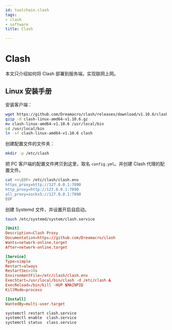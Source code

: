 ```yaml
---
id: toolchain.clash
tags:
- clash
- software
title: Clash

---
```



# Clash
本文只介绍如何将 Clash 部署到服务端，实现联网上网。


## Linux 安装手册
安装客户端：
```bash
wget https://github.com/Dreamacro/clash/releases/download/v1.10.6/clash-linux-amd64-v1.10.6.gz
gzip -d clash-linux-amd64-v1.10.6.gz
mv clash-linux-amd64-v1.10.6 /usr/local/bin
cd /usr/local/bin
ln -sf clash-linux-amd64-v1.10.6 clash
```
创建配置文件的文件夹：
```bash
mkdir -p /etc/clash
```
把 PC 客户端的配置文件拷贝到这里，取名 `config.yml`。并创建 Clash 代理的配置文件。
```bash
cat <<\EOF> /etc/clash/clash.env
https_proxy=http://127.0.0.1:7890
http_proxy=http://127.0.0.1:7890
all_proxy=socks5://127.0.0.1:7890
EOF
```
创建 Systemd 文件，并设置开启自启动。
```bash
touch /etc/systemd/system/clash.service
```
```toml
[Unit]
Description=Clash Proxy
Documentation=https://github.com/Dreamacro/clash
Wants=network-online.target
After=network-online.target

[Service]
Type=simple
Restart=always
RestartSec=10s
EnvironmentFile=/etc/clash/clash.env
ExecStart=/usr/local/bin/clash -d /etc/clash &
ExecReload=/bin/kill -HUP $MAINPID
KillMode=process

[Install]
WantedBy=multi-user.target
```
```bash
systemctl restart clash.service
systemctl enable  clash.service
systemctl status  class.service
```

